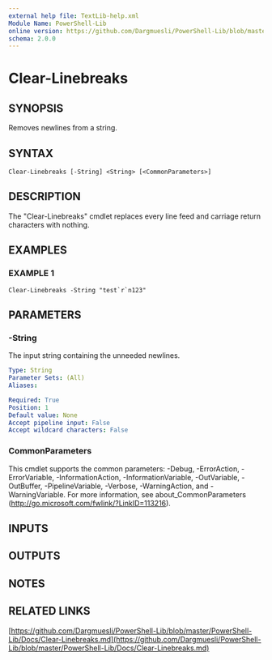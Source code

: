 ```yaml
---
external help file: TextLib-help.xml
Module Name: PowerShell-Lib
online version: https://github.com/Dargmuesli/PowerShell-Lib/blob/master/PowerShell-Lib/Docs/Clear-Linebreaks.md
schema: 2.0.0
---
```


# Clear-Linebreaks

## SYNOPSIS
Removes newlines from a string.

## SYNTAX

```
Clear-Linebreaks [-String] <String> [<CommonParameters>]
```

## DESCRIPTION
The "Clear-Linebreaks" cmdlet replaces every line feed and carriage return characters with nothing.

## EXAMPLES

### EXAMPLE 1
```
Clear-Linebreaks -String "test`r`n123"
```

## PARAMETERS

### -String
The input string containing the unneeded newlines.

```yaml
Type: String
Parameter Sets: (All)
Aliases:

Required: True
Position: 1
Default value: None
Accept pipeline input: False
Accept wildcard characters: False
```

### CommonParameters
This cmdlet supports the common parameters: -Debug, -ErrorAction, -ErrorVariable, -InformationAction, -InformationVariable, -OutVariable, -OutBuffer, -PipelineVariable, -Verbose, -WarningAction, and -WarningVariable.
For more information, see about_CommonParameters (http://go.microsoft.com/fwlink/?LinkID=113216).

## INPUTS

## OUTPUTS

## NOTES

## RELATED LINKS

[https://github.com/Dargmuesli/PowerShell-Lib/blob/master/PowerShell-Lib/Docs/Clear-Linebreaks.md](https://github.com/Dargmuesli/PowerShell-Lib/blob/master/PowerShell-Lib/Docs/Clear-Linebreaks.md)

